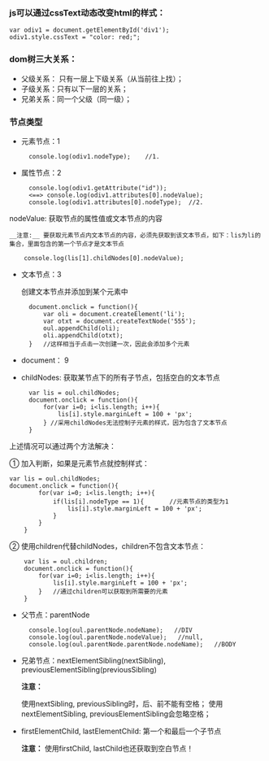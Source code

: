 ### js可以通过cssText动态改变html的样式：
	var odiv1 = document.getElementById('div1');
	odiv1.style.cssText = "color: red;";

### dom树三大关系：
* 父级关系： 只有一层上下级关系（从当前往上找）；
* 子级关系：只有以下一层的关系；
* 兄弟关系：同一个父级（同一级）；

### 节点类型
* 元素节点：1

		console.log(odiv1.nodeType);	//1.

* 属性节点：2

		console.log(odiv1.getAttribute("id"));  
		<==> console.log(odiv1.attributes[0].nodeValue);
		console.log(odiv1.attributes[0].nodeType);	//2.
nodeValue: 获取节点的属性值或文本节点的内容

	__注意:__ 要获取元素节点内文本节点的内容，必须先获取到该文本节点，如下：lis为li的集合，里面包含的第一个节点才是文本节点
		
		console.log(lis[1].childNodes[0].nodeValue);

* 文本节点：3

	创建文本节点并添加到某个元素中

		document.onclick = function(){
		    var oli = document.createElement('li');
			var otxt = document.createTextNode('555');
			oul.appendChild(oli);
			oli.appendChild(otxt);
		}	//这样相当于点击一次创建一次，因此会添加多个元素


* document： 9
* childNodes: 获取某节点下的所有子节点，包括空白的文本节点

		var lis = oul.childNodes;
		document.onclick = function(){
		    for(var i=0; i<lis.length; i++){
		        lis[i].style.marginLeft = 100 + 'px';
		    } //采用childNodes无法控制子元素的样式，因为包含了文本节点
		}
上述情况可以通过两个方法解决： 

① 加入判断，如果是元素节点就控制样式：
	
	var lis = oul.childNodes;
	document.onclick = function(){
		    for(var i=0; i<lis.length; i++){
		        if(lis[i].nodeType == 1){		//元素节点的类型为1
		            lis[i].style.marginLeft = 100 + 'px';
		        }
		    }
		}

② 使用children代替childNodes，children不包含文本节点：

		var lis = oul.children;
		document.onclick = function(){
		    for(var i=0; i<lis.length; i++){
		        lis[i].style.marginLeft = 100 + 'px';
		    } 	//通过children可以获取到所需要的元素
		}
* 父节点：parentNode

		console.log(oul.parentNode.nodeName);   //DIV
		console.log(oul.parentNode.nodeValue);   //null, 
		console.log(oul.parentNode.parentNode.nodeName);   //BODY

* 兄弟节点：nextElementSibling(nextSibling), previousElementSibling(previousSibling)

	**注意：**

	使用nextSibling, previousSibling时，后、前不能有空格；
	使用nextElementSibling, previousElementSibling会忽略空格；

* firstElementChild, lastElementChild: 第一个和最后一个子节点
	
	**注意：**
	使用firstChild, lastChild也还获取到空白节点！

